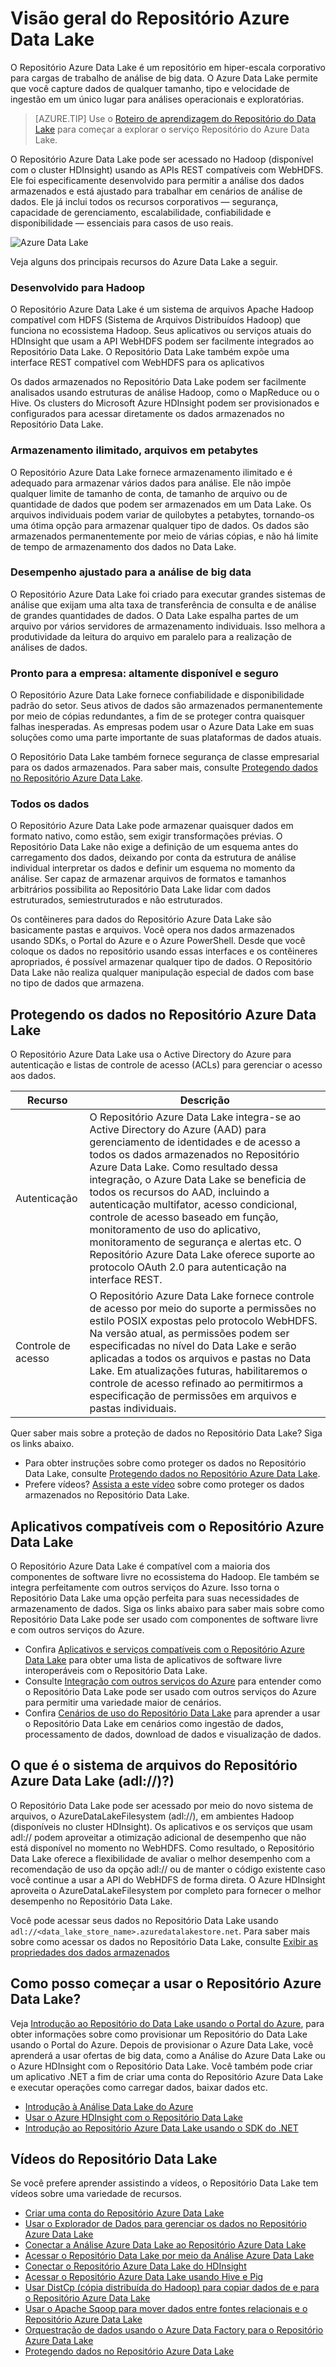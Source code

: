 <properties
   pageTitle="Visão geral do Repositório Azure Data Lake | Azure"
   description="Entenda o que é o Repositório Azure Data Lake e o valor que ele fornece com relação a outros armazenamentos de dados"
   services="data-lake-store"
   documentationCenter=""
   authors="nitinme"
   manager="paulettm"
   editor="cgronlun"/>

<tags
   ms.service="data-lake-store"
   ms.devlang="na"
   ms.topic="get-started-article"
   ms.tgt_pltfrm="na"
   ms.workload="big-data"
   ms.date="05/11/2016"
   ms.author="nitinme"/>

# Visão geral do Repositório Azure Data Lake

O Repositório Azure Data Lake é um repositório em hiper-escala corporativo para cargas de trabalho de análise de big data. O Azure Data Lake permite que você capture dados de qualquer tamanho, tipo e velocidade de ingestão em um único lugar para análises operacionais e exploratórias.

> [AZURE.TIP] Use o [Roteiro de aprendizagem do Repositório do Data Lake](https://azure.microsoft.com/documentation/learning-paths/data-lake-store-self-guided-training/) para começar a explorar o serviço Repositório do Azure Data Lake.

O Repositório Azure Data Lake pode ser acessado no Hadoop (disponível com o cluster HDInsight) usando as APIs REST compatíveis com WebHDFS. Ele foi especificamente desenvolvido para permitir a análise dos dados armazenados e está ajustado para trabalhar em cenários de análise de dados. Ele já inclui todos os recursos corporativos — segurança, capacidade de gerenciamento, escalabilidade, confiabilidade e disponibilidade — essenciais para casos de uso reais.


![Azure Data Lake](./media/data-lake-store-overview/data-lake-store-concept.png)

Veja alguns dos principais recursos do Azure Data Lake a seguir.

### Desenvolvido para Hadoop

O Repositório Azure Data Lake é um sistema de arquivos Apache Hadoop compatível com HDFS (Sistema de Arquivos Distribuídos Hadoop) que funciona no ecossistema Hadoop. Seus aplicativos ou serviços atuais do HDInsight que usam a API WebHDFS podem ser facilmente integrados ao Repositório Data Lake. O Repositório Data Lake também expõe uma interface REST compatível com WebHDFS para os aplicativos

Os dados armazenados no Repositório Data Lake podem ser facilmente analisados usando estruturas de análise Hadoop, como o MapReduce ou o Hive. Os clusters do Microsoft Azure HDInsight podem ser provisionados e configurados para acessar diretamente os dados armazenados no Repositório Data Lake.

### Armazenamento ilimitado, arquivos em petabytes

O Repositório Azure Data Lake fornece armazenamento ilimitado e é adequado para armazenar vários dados para análise. Ele não impõe qualquer limite de tamanho de conta, de tamanho de arquivo ou de quantidade de dados que podem ser armazenados em um Data Lake. Os arquivos individuais podem variar de quilobytes a petabytes, tornando-os uma ótima opção para armazenar qualquer tipo de dados. Os dados são armazenados permanentemente por meio de várias cópias, e não há limite de tempo de armazenamento dos dados no Data Lake.

### Desempenho ajustado para a análise de big data

O Repositório Azure Data Lake foi criado para executar grandes sistemas de análise que exijam uma alta taxa de transferência de consulta e de análise de grandes quantidades de dados. O Data Lake espalha partes de um arquivo por vários servidores de armazenamento individuais. Isso melhora a produtividade da leitura do arquivo em paralelo para a realização de análises de dados.


### Pronto para a empresa: altamente disponível e seguro

O Repositório Azure Data Lake fornece confiabilidade e disponibilidade padrão do setor. Seus ativos de dados são armazenados permanentemente por meio de cópias redundantes, a fim de se proteger contra quaisquer falhas inesperadas. As empresas podem usar o Azure Data Lake em suas soluções como uma parte importante de suas plataformas de dados atuais.

O Repositório Data Lake também fornece segurança de classe empresarial para os dados armazenados. Para saber mais, consulte [Protegendo dados no Repositório Azure Data Lake](#DataLakeStoreSecurity).


### Todos os dados

O Repositório Azure Data Lake pode armazenar quaisquer dados em formato nativo, como estão, sem exigir transformações prévias. O Repositório Data Lake não exige a definição de um esquema antes do carregamento dos dados, deixando por conta da estrutura de análise individual interpretar os dados e definir um esquema no momento da análise. Ser capaz de armazenar arquivos de formatos e tamanhos arbitrários possibilita ao Repositório Data Lake lidar com dados estruturados, semiestruturados e não estruturados.

Os contêineres para dados do Repositório Azure Data Lake são basicamente pastas e arquivos. Você opera nos dados armazenados usando SDKs, o Portal do Azure e o Azure PowerShell. Desde que você coloque os dados no repositório usando essas interfaces e os contêineres apropriados, é possível armazenar qualquer tipo de dados. O Repositório Data Lake não realiza qualquer manipulação especial de dados com base no tipo de dados que armazena.


## <a name="DataLakeStoreSecurity"></a>Protegendo os dados no Repositório Azure Data Lake

O Repositório Azure Data Lake usa o Active Directory do Azure para autenticação e listas de controle de acesso (ACLs) para gerenciar o acesso aos dados.

| Recurso | Descrição |
|-----------------------------------------|------------------------------------------|
| Autenticação | O Repositório Azure Data Lake integra-se ao Active Directory do Azure (AAD) para gerenciamento de identidades e de acesso a todos os dados armazenados no Repositório Azure Data Lake. Como resultado dessa integração, o Azure Data Lake se beneficia de todos os recursos do AAD, incluindo a autenticação multifator, acesso condicional, controle de acesso baseado em função, monitoramento de uso do aplicativo, monitoramento de segurança e alertas etc. O Repositório Azure Data Lake oferece suporte ao protocolo OAuth 2.0 para autenticação na interface REST. |
| Controle de acesso | O Repositório Azure Data Lake fornece controle de acesso por meio do suporte a permissões no estilo POSIX expostas pelo protocolo WebHDFS. Na versão atual, as permissões podem ser especificadas no nível do Data Lake e serão aplicadas a todos os arquivos e pastas no Data Lake. Em atualizações futuras, habilitaremos o controle de acesso refinado ao permitirmos a especificação de permissões em arquivos e pastas individuais.|

Quer saber mais sobre a proteção de dados no Repositório Data Lake? Siga os links abaixo.

* Para obter instruções sobre como proteger os dados no Repositório Data Lake, consulte [Protegendo dados no Repositório Azure Data Lake](data-lake-store-secure-data.md).
* Prefere vídeos? [Assista a este vídeo](https://mix.office.com/watch/1q2mgzh9nn5lx) sobre como proteger os dados armazenados no Repositório Data Lake.

## Aplicativos compatíveis com o Repositório Azure Data Lake

O Repositório Azure Data Lake é compatível com a maioria dos componentes de software livre no ecossistema do Hadoop. Ele também se integra perfeitamente com outros serviços do Azure. Isso torna o Repositório Data Lake uma opção perfeita para suas necessidades de armazenamento de dados. Siga os links abaixo para saber mais sobre como Repositório Data Lake pode ser usado com componentes de software livre e com outros serviços do Azure.

* Confira [Aplicativos e serviços compatíveis com o Repositório Azure Data Lake](data-lake-store-compatible-oss-other-applications.md) para obter uma lista de aplicativos de software livre interoperáveis com o Repositório Data Lake.
* Consulte [Integração com outros serviços do Azure](data-lake-store-integrate-with-other-services.md) para entender como o Repositório Data Lake pode ser usado com outros serviços do Azure para permitir uma variedade maior de cenários.
* Confira [Cenários de uso do Repositório Data Lake](data-lake-store-data-scenarios.md) para aprender a usar o Repositório Data Lake em cenários como ingestão de dados, processamento de dados, download de dados e visualização de dados.

## O que é o sistema de arquivos do Repositório Azure Data Lake (adl://)?)

O Repositório Data Lake pode ser acessado por meio do novo sistema de arquivos, o AzureDataLakeFilesystem (adl://), em ambientes Hadoop (disponíveis no cluster HDInsight). Os aplicativos e os serviços que usam adl:// podem aproveitar a otimização adicional de desempenho que não está disponível no momento no WebHDFS. Como resultado, o Repositório Data Lake oferece a flexibilidade de avaliar o melhor desempenho com a recomendação de uso da opção adl:// ou de manter o código existente caso você continue a usar a API do WebHDFS de forma direta. O Azure HDInsight aproveita o AzureDataLakeFilesystem por completo para fornecer o melhor desempenho no Repositório Data Lake.

Você pode acessar seus dados no Repositório Data Lake usando `adl://<data_lake_store_name>.azuredatalakestore.net`. Para saber mais sobre como acessar os dados no Repositório Data Lake, consulte [Exibir as propriedades dos dados armazenados](data-lake-store-get-started-portal.md#properties)

## Como posso começar a usar o Repositório Azure Data Lake?

Veja [Introdução ao Repositório do Data Lake usando o Portal do Azure](data-lake-store-get-started-portal.md), para obter informações sobre como provisionar um Repositório do Data Lake usando o Portal do Azure. Depois de provisionar o Azure Data Lake, você aprenderá a usar ofertas de big data, como a Análise do Azure Data Lake ou o Azure HDInsight com o Repositório Data Lake. Você também pode criar um aplicativo .NET a fim de criar uma conta do Repositório Azure Data Lake e executar operações como carregar dados, baixar dados etc.

- [Introdução à Análise Data Lake do Azure](../data-lake-analytics/data-lake-analytics-get-started-portal.md)
- [Usar o Azure HDInsight com o Repositório Data Lake](data-lake-store-hdinsight-hadoop-use-portal.md)
- [Introdução ao Repositório Azure Data Lake usando o SDK do .NET](data-lake-store-get-started-net-sdk.md)


## Vídeos do Repositório Data Lake

Se você prefere aprender assistindo a vídeos, o Repositório Data Lake tem vídeos sobre uma variedade de recursos.

* [Criar uma conta do Repositório Azure Data Lake](https://mix.office.com/watch/1k1cycy4l4gen)
* [Usar o Explorador de Dados para gerenciar os dados no Repositório Azure Data Lake](https://mix.office.com/watch/icletrxrh6pc)
* [Conectar a Análise Azure Data Lake ao Repositório Azure Data Lake](https://mix.office.com/watch/qwji0dc9rx9k)
* [Acessar o Repositório Data Lake por meio da Análise Azure Data Lake](https://mix.office.com/watch/1n0s45up381a8)
* [Conectar o Repositório Azure Data Lake do HDInsight](https://mix.office.com/watch/l93xri2yhtp2)
* [Acessar o Repositório Azure Data Lake usando Hive e Pig](https://mix.office.com/watch/1n9g5w0fiqv1q)
* [Usar DistCp (cópia distribuída do Hadoop) para copiar dados de e para o Repositório Azure Data Lake](https://mix.office.com/watch/1liuojvdx6sie)
* [Usar o Apache Sqoop para mover dados entre fontes relacionais e o Repositório Azure Data Lake](https://mix.office.com/watch/1butcdjxmu114)
* [Orquestração de dados usando o Azure Data Factory para o Repositório Azure Data Lake](https://mix.office.com/watch/1oa7le7t2u4ka)
* [Protegendo dados no Repositório Azure Data Lake](https://mix.office.com/watch/1q2mgzh9nn5lx)

<!---HONumber=AcomDC_0518_2016-->